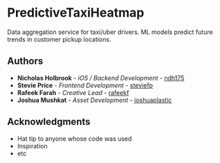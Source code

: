 # PredictiveTaxiHeatmap

Data aggregation service for taxi/uber drivers. ML models predict future trends in customer pickup locations.

## Authors

* **Nicholas Holbrook** - *iOS / Backend Development* - [ndh175](https://github.com/ndh175)
* **Stevie Price** - *Frontend Development* - [steviefp](https://github.com/steviefp)
* **Rafeek Farah** - *Creative Lead* - [rafeekf](https://github.com/rafeekf)
* **Joshua Mushkat** - *Asset Development* - [joshuaplastic](https://github.com/joshuaplastic)

## Acknowledgments

* Hat tip to anyone whose code was used
* Inspiration
* etc
